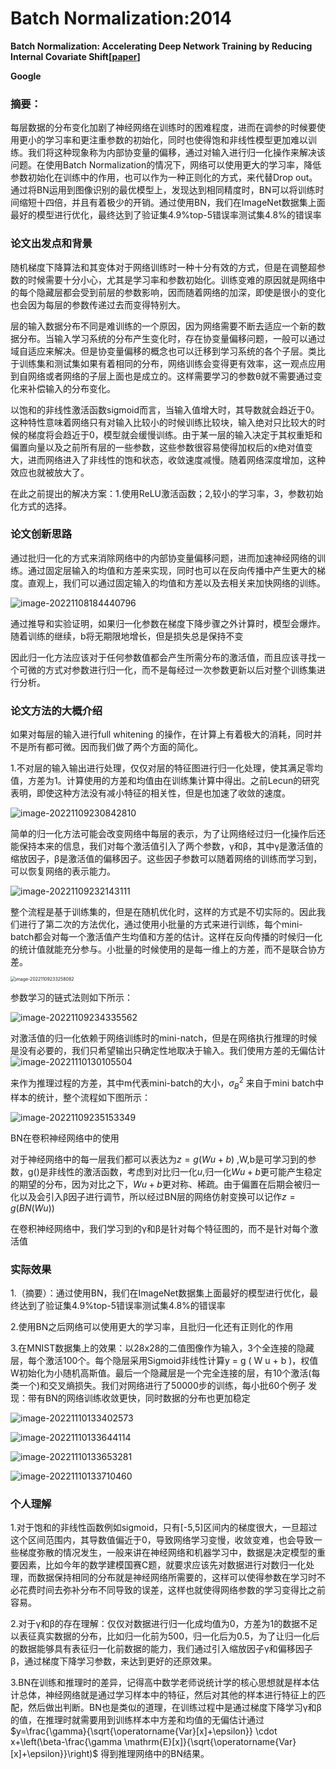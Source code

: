 # Batch Normalization:2014

**Batch Normalization: Accelerating Deep Network Training by Reducing Internal Covariate Shift[[paper](https://arxiv.org/pdf/1502.03167.pdf)]**

**Google**

### 摘要：

​		每层数据的分布变化加剧了神经网络在训练时的困难程度，进而在调参的时候要使用更小的学习率和更注重参数的初始化，同时也使得饱和非线性模型更加难以训练。我们将这种现象称为内部协变量的偏移，通过对输入进行归一化操作来解决该问题。在使用Batch Normalization的情况下，网络可以使用更大的学习率，降低参数初始化在训练中的作用，也可以作为一种正则化的方式，来代替Drop out。通过将BN运用到图像识别的最优模型上，发现达到相同精度时，BN可以将训练时间缩短十四倍，并且有着极少的开销。通过使用BN，我们在ImageNet数据集上面最好的模型进行优化，最终达到了验证集4.9%top-5错误率测试集4.8%的错误率

### 论文出发点和背景

​		随机梯度下降算法和其变体对于网络训练时一种十分有效的方式，但是在调整超参数的时候需要十分小心，尤其是学习率和参数初始化。训练变难的原因就是网络中的每个隐藏层都会受到前层的参数影响，因而随着网络的加深，即使是很小的变化也会因为每层的参数传递过去而变得特别大。

​		层的输入数据分布不同是难训练的一个原因，因为网络需要不断去适应一个新的数据分布。当输入学习系统的分布产生变化时，存在协变量偏移问题，一般可以通过域自适应来解决。但是协变量偏移的概念也可以迁移到学习系统的各个子层。类比于训练集和测试集如果有着相同的分布，网络训练会变得更有效率，这一观点应用到自网络或者网络的子层上面也是成立的。这样需要学习的参数θ就不需要通过变化来补偿输入的分布变化。

​		以饱和的非线性激活函数sigmoid而言，当输入值增大时，其导数就会趋近于0。这种特性意味着网络只有对输入比较小的时候训练比较块，输入绝对只比较大的时候的梯度将会趋近于0，模型就会缓慢训练。由于某一层的输入决定于其权重矩和偏置向量以及之前所有层的一些参数，这些参数很容易使得加权后的x绝对值变大，进而网络进入了非线性的饱和状态，收敛速度减慢。随着网络深度增加，这种效应也就被放大了。

​		在此之前提出的解决方案：1.使用ReLU激活函数；2,较小的学习率，3，参数初始化方式的选择。

### 论文创新思路

通过批归一化的方式来消除网络中的内部协变量偏移问题，进而加速神经网络的训练。通过固定层输入的均值和方差来实现，同时也可以在反向传播中产生更大的梯度。直观上，我们可以通过固定输入的均值和方差以及去相关来加快网络的训练。

![image-20221108184440796](C:\Users\李鑫\AppData\Roaming\Typora\typora-user-images\image-20221108184440796.png)



通过推导和实验证明，如果归一化参数在梯度下降步骤之外计算时，模型会爆炸。随着训练的继续，b将无期限地增长，但是损失总是保持不变

因此归一化方法应该对于任何参数值都会产生所需分布的激活值，而且应该寻找一个可微的方式对参数进行归一化，而不是每经过一次参数更新以后对整个训练集进行分析。

### 论文方法的大概介绍

如果对每层的输入进行full whitening 的操作，在计算上有着极大的消耗，同时并不是所有都可微。因而我们做了两个方面的简化。

1.不对层的输入输出进行处理，仅仅对层的特征图进行归一化处理，使其满足零均值，方差为1。计算使用的方差和均值由在训练集计算中得出。之前Lecun的研究表明，即使这种方法没有减小特征的相关性，但是也加速了收敛的速度。

![image-20221109230842810](C:\Users\李鑫\AppData\Roaming\Typora\typora-user-images\image-20221109230842810.png)

简单的归一化方法可能会改变网络中每层的表示，为了让网络经过归一化操作后还能保持本来的信息，我们对每个激活值引入了两个参数，γ和β，其中γ是激活值的缩放因子，β是激活值的偏移因子。这些因子参数可以随着网络的训练而学习到，可以恢复网络的表示能力。

![image-20221109232143111](C:\Users\李鑫\AppData\Roaming\Typora\typora-user-images\image-20221109232143111.png)

整个流程是基于训练集的，但是在随机优化时，这样的方式是不切实际的。因此我们进行了第二次的方法优化，通过使用小批量的方式来进行训练，每个mini-batch都会对每一个激活值产生均值和方差的估计。这样在反向传播的时候归一化的统计值就能充分参与。小批量的时候使用的是每一维上的方差，而不是联合协方差。

<img src="C:\Users\李鑫\AppData\Roaming\Typora\typora-user-images\image-20221109233258082.png" alt="image-20221109233258082" style="zoom:50%;" />

参数学习的链式法则如下所示：

![image-20221109234335562](C:\Users\李鑫\AppData\Roaming\Typora\typora-user-images\image-20221109234335562.png)

对激活值的归一化依赖于网络训练时的mini-natch，但是在网络执行推理的时候是没有必要的，我们只希望输出只确定性地取决于输入。我们使用方差的无偏估计![image-20221110130105504](C:\Users\李鑫\AppData\Roaming\Typora\typora-user-images\image-20221110130105504.png)

来作为推理过程的方差，其中m代表mini-batch的大小，$σ^{2}_{B}$ 来自于mini batch中样本的统计，整个流程如下图所示：

![image-20221109235153349](C:\Users\李鑫\AppData\Roaming\Typora\typora-user-images\image-20221109235153349.png)

BN在卷积神经网络中的使用

对于神经网络中的每一层我们都可以表达为$z = g(Wu+b)$ ,W,b是可学习到的参数，g()是非线性的激活函数，考虑到对比归一化$u$,归一化$Wu+b$更可能产生稳定的期望的分布，因为对比之下，$Wu + b$更对称、稀疏。由于偏置在后期会被归一化以及会引入β因子进行调节，所以经过BN层的网络仿射变换可以记作$z=g(BN(Wu))$ 

在卷积神经网络中，我们学习到的γ和β是针对每个特征图的，而不是针对每个激活值



### 实际效果

1.（摘要）：通过使用BN，我们在ImageNet数据集上面最好的模型进行优化，最终达到了验证集4.9%top-5错误率测试集4.8%的错误率

2.使用BN之后网络可以使用更大的学习率，且批归一化还有正则化的作用

3.在MNIST数据集上的效果：以28x28的二值图像作为输入，3个全连接的隐藏层，每个激活100个。每个隐层采用Sigmoid非线性计算y = g ( W u + b )，权值W初始化为小随机高斯值。最后一个隐藏层是一个完全连接的层，有10个激活(每类一个)和交叉熵损失。我们对网络进行了50000步的训练，每小批60个例子
发现：带有BN的网络训练收敛更快，同时数据的分布也更加稳定

![image-20221110133402573](C:\Users\李鑫\AppData\Roaming\Typora\typora-user-images\image-20221110133402573.png)

![image-20221110133644114](C:\Users\李鑫\AppData\Roaming\Typora\typora-user-images\image-20221110133644114.png)

![image-20221110133653281](C:\Users\李鑫\AppData\Roaming\Typora\typora-user-images\image-20221110133653281.png)

![image-20221110133710460](C:\Users\李鑫\AppData\Roaming\Typora\typora-user-images\image-20221110133710460.png)

### 个人理解

1.对于饱和的非线性函数例如sigmoid，只有[-5,5]区间内的梯度很大，一旦超过这个区间范围内，其导数值偏近于0，导致网络学习变慢，收敛变难，也会导致一些梯度弥散的情况发生，一般来讲在神经网络和机器学习中，数据是决定模型的重要因素，比如今年的数学建模国赛C题，就要求应该先对数据进行对数归一化处理，而数据保持相同的分布就是神经网络所需要的，这样可以使得参数在学习时不必花费时间去弥补分布不同导致的误差，这样也就使得网络参数的学习变得比之前容易。

2.对于γ和β的存在理解：仅仅对数据进行归一化成均值为0，方差为1的数据不足以表征真实数据的分布，比如归一化前为500，归一化后为0.5，为了让归一化后的数据能够具有表征归一化前数据的能力，我们通过引入缩放因子γ和偏移因子β，通过梯度下降学习参数，来达到更好的还原效果。

3.BN在训练和推理时的差异，记得高中数学老师说统计学的核心思想就是样本估计总体，神经网络就是通过学习样本中的特征，然后对其他的样本进行特征上的匹配，然后做出判断。BN也是类似的道理，在训练过程中是通过梯度下降学习γ和β的值，在推理时就需要用到训练样本中方差和均值的无偏估计通过$y=\frac{\gamma}{\sqrt{\operatorname{Var}[x]+\epsilon}} \cdot x+\left(\beta-\frac{\gamma \mathrm{E}[x]}{\sqrt{\operatorname{Var}[x]+\epsilon}}\right)$ 得到推理网络中的BN结果。 